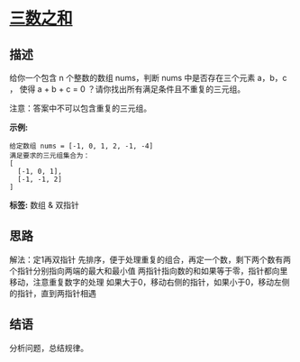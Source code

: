 # [ 三数之和 ][title]

## 描述
给你一个包含 n 个整数的数组 nums，判断 nums 中是否存在三个元素 a，b，c ，
使得 a + b + c = 0 ？请你找出所有满足条件且不重复的三元组。

注意：答案中不可以包含重复的三元组。

**示例:**
```
给定数组 nums = [-1, 0, 1, 2, -1, -4]
满足要求的三元组集合为：
[
  [-1, 0, 1],
  [-1, -1, 2]
]

```


**标签:** 数组 & 双指针


## 思路
解法：定1再双指针
     先排序，便于处理重复的组合，再定一个数，剩下两个数有两个指针分别指向两端的最大和最小值
     两指针指向数的和如果等于零，指针都向里移动，注意重复数字的处理
     如果大于0，移动右侧的指针，如果小于0，移动左侧的指针，直到两指针相遇
 
## 结语
   分析问题，总结规律。
       
  
[title]: https://leetcode-cn.com/problems/3sum/
